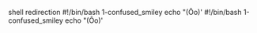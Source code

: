 shell redirection
#!/bin/bash
1-confused_smiley
echo "(Ôo)'
#!/bin/bash
1-confused_smiley
echo "(Ôo)'
